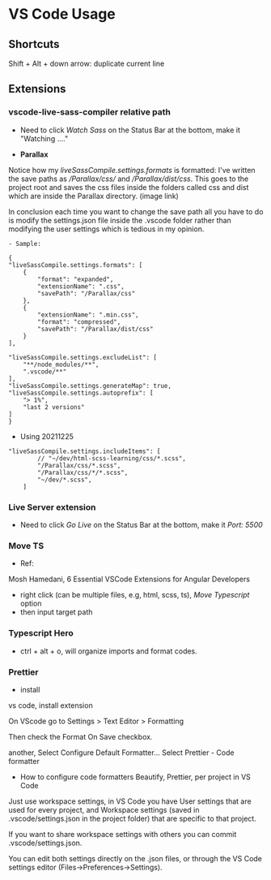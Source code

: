 # VS Code Usage

## Shortcuts

Shift + Alt + down arrow: duplicate current line

## Extensions

### vscode-live-sass-compiler relative path

- Need to click _Watch Sass_ on the Status Bar at the bottom, make it "Watching ...."

- **Parallax**

Notice how my _liveSassCompile.settings.formats_ is formatted: I've written the save paths as _/Parallax/css/_ and _/Parallax/dist/css_. This goes to the project root and saves the css files inside the folders called css and dist which are inside the Parallax directory. (image link)

In conclusion each time you want to change the save path all you have to do is modify the settings.json file inside the .vscode folder rather than modifying the user settings which is tedious in my opinion.

```
- Sample:

{
"liveSassCompile.settings.formats": [
    {
        "format": "expanded",
        "extensionName": ".css",
        "savePath": "/Parallax/css"
    },
    {
        "extensionName": ".min.css",
        "format": "compressed",
        "savePath": "/Parallax/dist/css"
    }
],

"liveSassCompile.settings.excludeList": [
    "**/node_modules/**",
    ".vscode/**"
],
"liveSassCompile.settings.generateMap": true,
"liveSassCompile.settings.autoprefix": [
    "> 1%",
    "last 2 versions"
]
}
```

- Using 20211225

```
"liveSassCompile.settings.includeItems": [
        // "~/dev/html-scss-learning/css/*.scss",
        "/Parallax/css/*.scss",
        "/Parallax/css/*/*.scss",
        "~/dev/*.scss",
    ]
```

### Live Server extension

- Need to click _Go Live_ on the Status Bar at the bottom, make it _Port: 5500_

### Move TS

- Ref:

Mosh Hamedani, 6 Essential VSCode Extensions for Angular Developers

- right click (can be multiple files, e.g, html, scss, ts), _Move Typescript_ option
- then input target path

### Typescript Hero

- ctrl + alt + o, will organize imports and format codes.

### Prettier

- install

vs code, install extension

On VScode go to Settings > Text Editor > Formatting

Then check the Format On Save checkbox.

another, Select Configure Default Formatter...
Select Prettier - Code formatter

- How to configure code formatters Beautify, Prettier, per project in VS Code

Just use workspace settings, in VS Code you have User settings that are used for every project, and Workspace settings (saved in .vscode/settings.json in the project folder) that are specific to that project.

If you want to share workspace settings with others you can commit .vscode/settings.json.

You can edit both settings directly on the .json files, or through the VS Code settings editor (Files->Preferences->Settings).

